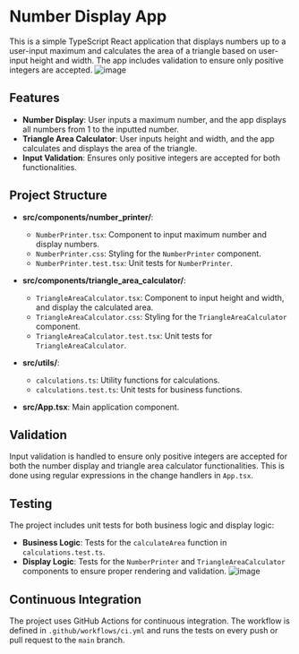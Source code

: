 # Number Display App

This is a simple TypeScript React application that displays numbers up to a user-input maximum and calculates the area of a triangle based on user-input height and width. The app includes validation to ensure only positive integers are accepted.
![image](https://github.com/user-attachments/assets/fa35ee9a-1992-44ed-91aa-ae82be27d936)

## Features

- **Number Display**: User inputs a maximum number, and the app displays all numbers from 1 to the inputted number.
- **Triangle Area Calculator**: User inputs height and width, and the app calculates and displays the area of the triangle.
- **Input Validation**: Ensures only positive integers are accepted for both functionalities.

## Project Structure

- **src/components/number_printer/**:
  - `NumberPrinter.tsx`: Component to input maximum number and display numbers.
  - `NumberPrinter.css`: Styling for the `NumberPrinter` component.
  - `NumberPrinter.test.tsx`: Unit tests for `NumberPrinter`.

- **src/components/triangle_area_calculator/**:
  - `TriangleAreaCalculator.tsx`: Component to input height and width, and display the calculated area.
  - `TriangleAreaCalculator.css`: Styling for the `TriangleAreaCalculator` component.
  - `TriangleAreaCalculator.test.tsx`: Unit tests for `TriangleAreaCalculator`.

- **src/utils/**:
  - `calculations.ts`: Utility functions for calculations.
  - `calculations.test.ts`: Unit tests for business functions.

- **src/App.tsx**: Main application component.

## Validation

Input validation is handled to ensure only positive integers are accepted for both the number display and triangle area calculator functionalities. This is done using regular expressions in the change handlers in `App.tsx`.

## Testing

The project includes unit tests for both business logic and display logic:
- **Business Logic**: Tests for the `calculateArea` function in `calculations.test.ts`.
- **Display Logic**: Tests for the `NumberPrinter` and `TriangleAreaCalculator` components to ensure proper rendering and validation.
![image](https://github.com/user-attachments/assets/222a1212-276f-4b46-8866-92e3efb35287)

## Continuous Integration

The project uses GitHub Actions for continuous integration. The workflow is defined in `.github/workflows/ci.yml` and runs the tests on every push or pull request to the `main` branch.
